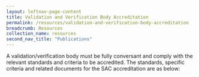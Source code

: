```yaml
---
layout: leftnav-page-content
title: Validation and Verification Body Accreditation
permalink: /resources/validation-and-verification-body-accreditation
breadcrumb: Resources
collection_name: resources
second_nav_title: "Publications"
---
```


A validation/verification body must be fully conversant and comply with the relevant standards and criteria to be accredited. The standards, specific criteria and related documents for the SAC accreditation are as below:
